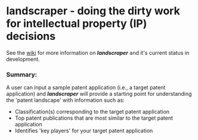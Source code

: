 # landscraper - doing the dirty work for intellectual property (IP) decisions

See the [wiki](https://github.com/akhil-jindal/landscraper/wiki) for more information on ___landscraper___ and it's current status in development.

### Summary:

A user can input a sample patent application (i.e., a target patent application) and ___landscraper___ will provide a starting point for understanding the 'patent landscape' with information such as:
* Classification(s) corresponding to the target patent application
* Top patent publications that are most similar to the target patent application
* Identifies 'key players' for your target patent application
